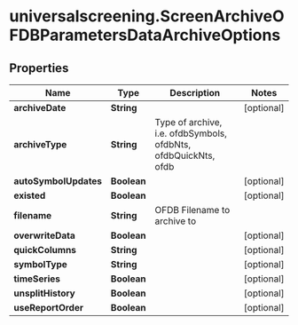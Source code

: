 # universalscreening.ScreenArchiveOFDBParametersDataArchiveOptions

## Properties

Name | Type | Description | Notes
------------ | ------------- | ------------- | -------------
**archiveDate** | **String** |  | [optional] 
**archiveType** | **String** | Type of archive, i.e. ofdbSymbols, ofdbNts, ofdbQuickNts, ofdb | 
**autoSymbolUpdates** | **Boolean** |  | [optional] 
**existed** | **Boolean** |  | [optional] 
**filename** | **String** | OFDB Filename to archive to | 
**overwriteData** | **Boolean** |  | [optional] 
**quickColumns** | **String** |  | [optional] 
**symbolType** | **String** |  | [optional] 
**timeSeries** | **Boolean** |  | [optional] 
**unsplitHistory** | **Boolean** |  | [optional] 
**useReportOrder** | **Boolean** |  | [optional] 


